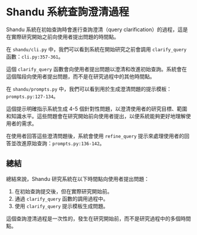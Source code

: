 # Shandu 系統查詢澄清過程

Shandu 系統在初始查詢時會進行查詢澄清（query clarification）的過程，這是在實際研究開始之前向使用者提出問題的時間點。

在 `shandu/cli.py` 中，我們可以看到系統在開始研究之前會調用 `clarify_query` 函數：`cli.py:357-361`。

這個 `clarify_query` 函數會向使用者提出問題以澄清和改進初始查詢。系統會在這個階段向使用者提出問題，而不是在研究過程中的其他時間點。

在 `shandu/prompts.py` 中，我們可以看到用於生成澄清問題的提示模板：`prompts.py:127-134`。

這個提示明確指示系統生成 4-5 個針對性問題，以澄清使用者的研究目標、範圍和知識水平。這些問題會在研究開始前向使用者提出，以便系統能夠更好地理解使用者的需求。

在使用者回答這些澄清問題後，系統會使用 `refine_query` 提示來處理使用者的回答並改進原始查詢：`prompts.py:136-142`。

## 總結

總結來說，Shandu 研究系統在以下時間點向使用者提出問題：

1. 在初始查詢提交後，但在實際研究開始前。
2. 通過 `clarify_query` 函數的調用過程中。
3. 使用 `clarify_query` 提示模板生成問題。

這個查詢澄清過程是一次性的，發生在研究開始前，而不是研究過程中的多個時間點。
